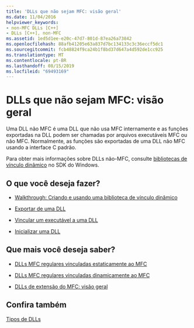 ```yaml
---
title: 'DLLs que não sejam MFC: visão geral'
ms.date: 11/04/2016
helpviewer_keywords:
- non-MFC DLLs [C++]
- DLLs [C++], non-MFC
ms.assetid: 1ed5d1ee-e20c-47d7-801d-87ea26a73842
ms.openlocfilehash: 88afb41205e63a837d7bc134133c3c36eccf5dc1
ms.sourcegitcommit: fcb48824f9ca24b1f8bd37d647a4d592de1cc925
ms.translationtype: MT
ms.contentlocale: pt-BR
ms.lasthandoff: 08/15/2019
ms.locfileid: "69493169"
---
```

# <a name="non-mfc-dlls-overview"></a>DLLs que não sejam MFC: visão geral

Uma DLL não MFC é uma DLL que não usa MFC internamente e as funções exportadas na DLL podem ser chamadas por arquivos executáveis MFC ou não MFC. Normalmente, as funções são exportadas de uma DLL não MFC usando a interface C padrão.

Para obter mais informações sobre DLLs não-MFC, consulte [bibliotecas de vínculo dinâmico](/windows/win32/dlls/dynamic-link-libraries) no SDK do Windows.

## <a name="what-do-you-want-to-do"></a>O que você deseja fazer?

- [Walkthrough: Criando e usando uma biblioteca de vínculo dinâmico](walkthrough-creating-and-using-a-dynamic-link-library-cpp.md)

- [Exportar de uma DLL](exporting-from-a-dll.md)

- [Vincular um executável a uma DLL](linking-an-executable-to-a-dll.md)

- [Inicializar uma DLL](run-time-library-behavior.md#initializing-a-dll)

## <a name="what-do-you-want-to-know-more-about"></a>Que mais você deseja saber?

- [DLLs MFC regulares vinculadas estaticamente ao MFC](regular-dlls-statically-linked-to-mfc.md)

- [DLLs MFC regulares vinculadas dinamicamente ao MFC](regular-dlls-dynamically-linked-to-mfc.md)

- [DLLs de extensão do MFC: visão geral](extension-dlls-overview.md)

## <a name="see-also"></a>Confira também

[Tipos de DLLs](kinds-of-dlls.md)
